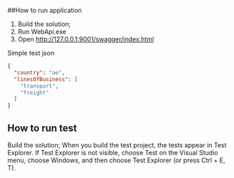 ##How to run application
1. Build the solution;
2. Run WebApi.exe
3. Open http://127.0.0.1:9001/swagger/index.html

Simple test json
```json
{
  "country": "ae",
  "linesOfBusiness": [
    "transport",
    "freight"
  ]
}
```

## How to run test
Build the solution;
When you build the test project, the tests appear in Test Explorer. If Test Explorer is not visible, choose Test on the Visual Studio menu, choose Windows, and then choose Test Explorer (or press Ctrl + E, T).